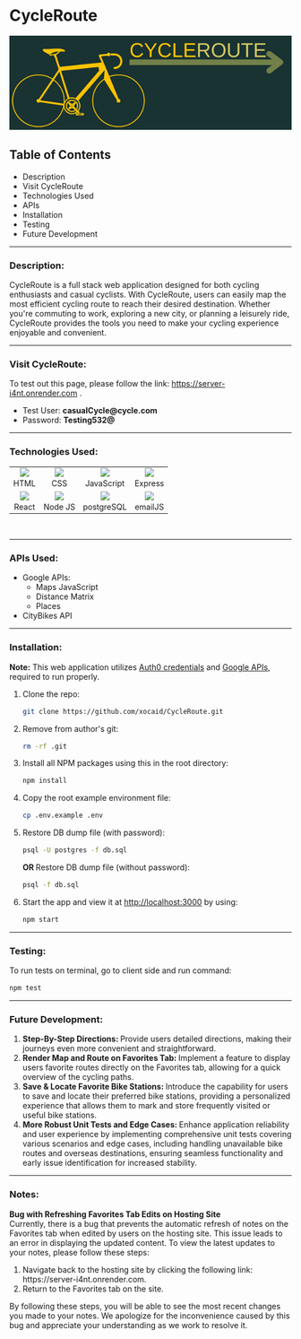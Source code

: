 # CycleRoute
![](client/src/components/Images/cycleRouteBanner.png)

## Table of Contents
<ul>
<li>Description</li>
<li>Visit CycleRoute</li>
<li>Technologies Used</li>
<li>APIs</li>
<li>Installation</li>
<li>Testing</li>
<li>Future Development</li>
</ul>

---
### Description:
CycleRoute is a full stack web application designed for both cycling enthusiasts and casual cyclists. With CycleRoute, users can easily map the most efficient cycling route to reach their desired destination. Whether you're commuting to work, exploring a new city, or planning a leisurely ride, CycleRoute provides the tools you need to make your cycling experience enjoyable and convenient.

---
### Visit CycleRoute:
To test out this page, please follow the link: https://server-i4nt.onrender.com .
<ul>
<li>Test User: <b>casualCycle@cycle.com</b></li>
<li>Password: <b>Testing532@</b></li>
</ul>

---
### Technologies Used:
   <table>
  <tr align="center">
    <td align="center"><img src="https://user-images.githubusercontent.com/76704309/202346526-a5ff4025-f329-4869-9bf2-a55c438acce4.png" height="30px"><br>HTML</td>
    <td align="center"><img src="https://user-images.githubusercontent.com/76704309/202346792-38f643ef-1547-437c-be94-934896ffb419.png" height="30px"><br>CSS</td>
    <td align="center"><img src="https://user-images.githubusercontent.com/76704309/202346924-4c884b4b-2ae1-4c99-96e3-5928237c2608.png" height="30px"><br>JavaScript</td>
    <td align="center"><img src="https://user-images.githubusercontent.com/76704309/202349986-4508269e-0ccc-4557-8387-b200fd48eff5.png" height="30px"><br>Express</td>
  </tr>
     <tr align="center">
    <td align="center"><img src="https://user-images.githubusercontent.com/76704309/202350485-fbca3896-cdf0-42b6-bace-5ff4130d0745.png" height="30px"><br>React</td>
    <td align="center"><img src="https://user-images.githubusercontent.com/76704309/202350785-7c97d6ee-cfdd-42d8-bf66-754ebf06609b.png" height="30px"><br>Node JS</td>
        <td align="center"><img src="https://user-images.githubusercontent.com/76704309/202349804-b01c7de8-8a26-477d-87b7-6533268deafe.png" height="30px"><br>postgreSQL</td>
         <td align="center"><img src="https://user-images.githubusercontent.com/76704309/202370441-e6500520-443f-46c0-8062-243cfdf0ee84.png" height="30px"><br>emailJS</td>
  </tr>
</table>
<br/>

---
### APIs Used:
- Google APIs:
   - Maps JavaScript
   - Distance Matrix
   - Places
- CityBikes API

---
### Installation:
<strong>Note:</strong>
This web application utilizes [Auth0 credentials](https://auth0.com/) and [Google APIs](https://mapsplatform.google.com/), required to run properly.

1. Clone the repo:
   ```sh
   git clone https://github.com/xocaid/CycleRoute.git
   ```
2. Remove from author's git:
   ```sh
   rm -rf .git
   ```
3. Install all NPM packages using this in the root directory:
   ```sh
   npm install
   ```
4. Copy the root example environment file:
   ```sh
   cp .env.example .env
   ```
5. Restore DB dump file (with password):
   ```sh
   psql -U postgres -f db.sql
   ```
   <strong>OR </strong>
   Restore DB dump file (without password):
      ```sh
   psql -f db.sql
   ```
6. Start the app and view it at <http://localhost:3000> by using:
   ```sh
   npm start
   ```
---
### Testing:
To run tests on terminal, go to client side and run command:
```sh
npm test
```
---
### Future Development:
<ol>
<li><b>Step-By-Step Directions: </b>
Provide users detailed directions, making their journeys even more convenient and straightforward.</li>
<li><b>Render Map and Route on Favorites Tab: </b>
 Implement a feature to display users favorite routes directly on the Favorites tab, allowing for a quick overview of the cycling paths.
</li> 
<li><b>Save & Locate Favorite Bike Stations: </b>
Introduce the capability for users to save and locate their preferred bike stations, providing a personalized experience that allows them to mark and store frequently visited or useful bike stations.
</li>
<li><b>More Robust Unit Tests and Edge Cases: </b>
Enhance application reliability and user experience by implementing comprehensive unit tests covering various scenarios and edge cases, including handling unavailable bike routes and overseas destinations, ensuring seamless functionality and early issue identification for increased stability.
</li>
</ol>

---
### Notes:
<b>Bug with Refreshing Favorites Tab Edits on Hosting Site</b> 
<br/>
Currently, there is a bug that prevents the automatic refresh of notes on the Favorites tab when edited by users on the hosting site. This issue leads to an error in displaying the updated content. To view the latest updates to your notes, please follow these steps:
<br/>
<ol>
<li> Navigate back to the hosting site by clicking the following link: https://server-i4nt.onrender.com.</li>

<li> Return to the Favorites tab on the site.</li>
</ol>
 By following these steps, you will be able to see the most recent changes you made to your notes. We apologize for the inconvenience caused by this bug and appreciate your understanding as we work to resolve it.